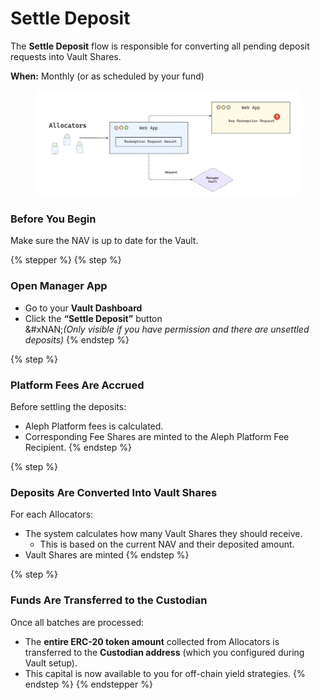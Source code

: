 # Settle Deposit

The **Settle Deposit** flow is responsible for converting all pending deposit requests into Vault Shares.

**When:** Monthly (or as scheduled by your fund)

<figure><img src="../../../.gitbook/assets/image (28).png" alt="" width="563"><figcaption></figcaption></figure>

### Before You Begin

Make sure the NAV is up to date for the Vault.

{% stepper %}
{% step %}
### Open Manager App

* Go to your **Vault Dashboard**
* Click the **“Settle Deposit”** button\
  &#xNAN;_(Only visible if you have permission and there are unsettled deposits)_
{% endstep %}

{% step %}
### Platform Fees Are Accrued

Before settling the deposits:

* Aleph Platform fees is calculated.
* Corresponding Fee Shares are minted to the Aleph Platform Fee Recipient.
{% endstep %}

{% step %}
### Deposits Are Converted Into Vault Shares

For each Allocators:

* The system calculates how many Vault Shares they should receive.
  * This is based on the current NAV and their deposited amount.
* Vault Shares are minted
{% endstep %}

{% step %}
### Funds Are Transferred to the Custodian

Once all batches are processed:

* The **entire ERC-20 token amount** collected from Allocators is transferred to the **Custodian address** (which you configured during Vault setup).
* This capital is now available to you for off-chain yield strategies.
{% endstep %}
{% endstepper %}
